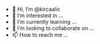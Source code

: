 - 👋 Hi, I’m @kircaalic
- 👀 I’m interested in ...
- 🌱 I’m currently learning ...
- 💞️ I’m looking to collaborate on ...
- 📫 How to reach me ...

<!---
kircaalic/kircaalic is a ✨ special ✨ repository because its `README.md` (this file) appears on your GitHub profile.
You can click the Preview link to take a look at your changes.
--->
